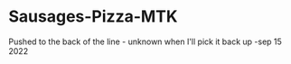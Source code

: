 # Sausages-Pizza-MTK
Pushed to the back of the line - unknown when  I'll pick it back up -sep 15 2022
